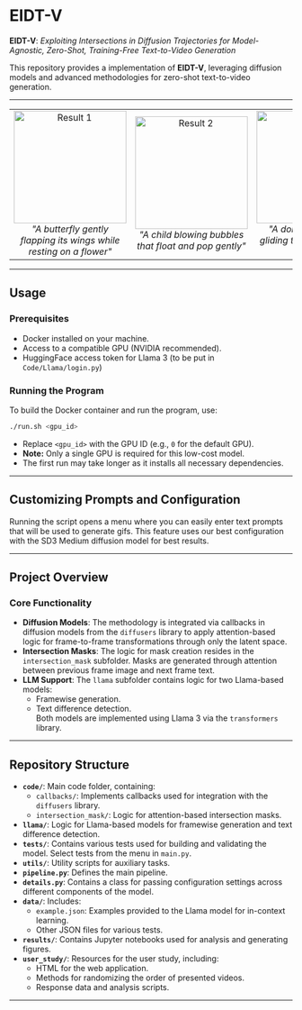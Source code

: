 # EIDT-V

**EIDT-V**: *Exploiting Intersections in Diffusion Trajectories for Model-Agnostic, Zero-Shot, Training-Free Text-to-Video Generation*

This repository provides a implementation of **EIDT-V**, leveraging diffusion models and advanced methodologies for zero-shot text-to-video generation.

---

<div align="center">
<table>
<tr>
  <td align="center"><img src="./_Assets_/gif1.gif" width="200" alt="Result 1"/><br><em>"A butterfly gently flapping its wings while resting on a flower"</em></td>
  <td align="center"><img src="./_Assets_/gif2.gif" width="200" alt="Result 2"/><br><em>"A child blowing bubbles that float and pop gently"</em></td>
  <td align="center"><img src="./_Assets_/gif3.gif" width="200" alt="Result 3"/><br><em>"A dolphin gracefully gliding through turquoise wave"</em></td>
  <td align="center"><img src="./_Assets_/gif4.gif" width="200" alt="Result 4"/><br><em>"A unicorn grazing in a meadow under a rainbow"</em></td>
</tr>
</table>
</div>

---

## Usage

### Prerequisites

- Docker installed on your machine.
- Access to a compatible GPU (NVIDIA recommended).
- HuggingFace access token for Llama 3 (to be put in `Code/Llama/login.py`)

### Running the Program

To build the Docker container and run the program, use:

```bash
./run.sh <gpu_id>
```

- Replace `<gpu_id>` with the GPU ID (e.g., `0` for the default GPU).
- **Note:** Only a single GPU is required for this low-cost model.
- The first run may take longer as it installs all necessary dependencies.

---

## Customizing Prompts and Configuration

Running the script opens a menu where you can easily enter text prompts that will be used to generate gifs. This feature uses our best configuration with the SD3 Medium diffusion model for best results.

---

## Project Overview

### Core Functionality

- **Diffusion Models**: The methodology is integrated via callbacks in diffusion models from the `diffusers` library to apply attention-based logic for frame-to-frame transformations through only the latent space.
- **Intersection Masks**: The logic for mask creation resides in the `intersection_mask` subfolder. Masks are generated through attention between previous frame image and next frame text.
- **LLM Support**: The `llama` subfolder contains logic for two Llama-based models:
  - Framewise generation.
  - Text difference detection.  
  Both models are implemented using Llama 3 via the `transformers` library.

---

## Repository Structure

- **`code/`**: Main code folder, containing:
  - `callbacks/`: Implements callbacks used for integration with the `diffusers` library.
  - `intersection_mask/`: Logic for attention-based intersection masks.
- **`llama/`**: Logic for Llama-based models for framewise generation and text difference detection.
- **`tests/`**: Contains various tests used for building and validating the model. Select tests from the menu in `main.py`.
- **`utils/`**: Utility scripts for auxiliary tasks.
- **`pipeline.py`**: Defines the main pipeline.
- **`details.py`**: Contains a class for passing configuration settings across different components of the model.
- **`data/`**: Includes:
  - `example.json`: Examples provided to the Llama model for in-context learning.
  - Other JSON files for various tests.
- **`results/`**: Contains Jupyter notebooks used for analysis and generating figures.
- **`user_study/`**: Resources for the user study, including:
  - HTML for the web application.
  - Methods for randomizing the order of presented videos.
  - Response data and analysis scripts.

---